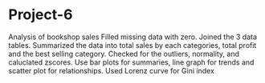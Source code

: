 # Project-6
Analysis of bookshop sales
Filled missing data with zero.
Joined the 3 data tables.
Summarized the data into total sales by each categories, total profit and the best selling category.
Checked for the outliers, normality, and caluclated zscores.
Use bar plots for summaries, line graph for trends and scatter plot for relationships.
Used Lorenz curve for Gini index
